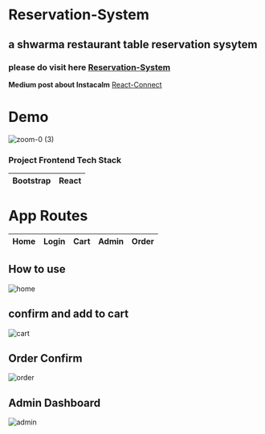 
# Reservation-System
## a shwarma restaurant table reservation sysytem



### please do visit here [Reservation-System](https://.vercel.app)

**Medium post about Instacalm** [React-Connect](https://medium.com/@ahmedshaf02/)


 # Demo
![zoom-0 (3)](https://user-images.githubusercontent.com/59289789/89720144-0c178580-d984-11ea-9d25-48398a27b2a3.gif)



### Project Frontend Tech Stack
| Bootstrap | React | 
| --- | --- | 



# App Routes

| Home | Login | Cart | Admin | Order |
| --- | --- | --- | --- | --- |



## How to use
![home](https://firebasestorage.googleapis.com/v0/b/fir-login-react-66d68.appspot.com/o/images%2Freact%20connect.PNG?alt=media&token=2a42eb53-3857-4885-873d-7eaf5584c281%22)



## confirm and add to cart
![cart](https://firebasestorage.googleapis.com/v0/b/fir-login-react-66d68.appspot.com/o/images%2Freact%20connect2.PNG?alt=media&token=53c6193b-8302-47b7-9610-f248e03bb7d0%22)




## Order Confirm

![order](https://firebasestorage.googleapis.com/v0/b/fir-login-react-66d68.appspot.com/o/images%2Freact-connect.PNG?alt=media&token=36892405-b01a-43b8-a031-dffddea5ff4d)



## Admin Dashboard
![admin](https://firebasestorage.googleapis.com/v0/b/fir-login-react-66d68.appspot.com/o/images%2Freactconnect.PNG?alt=media&token=0e2e7695-03e7-4c29-b4c0-d0d0d75fc34f%22)

